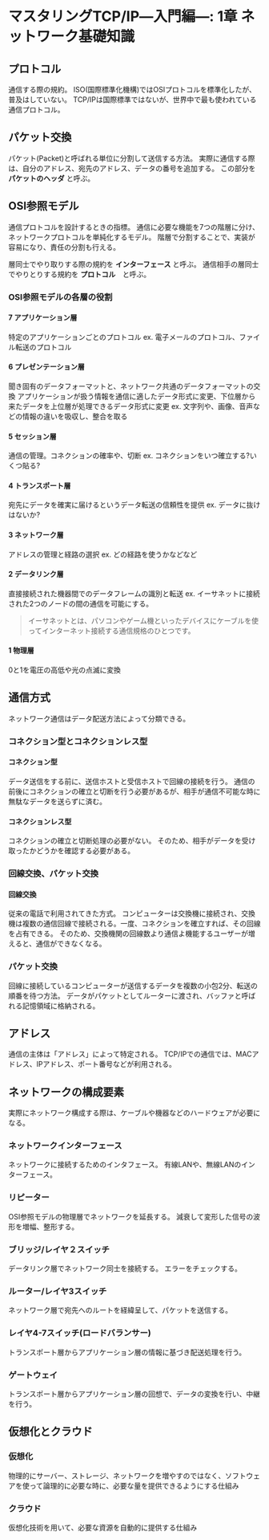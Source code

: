 # マスタリングTCP/IP―入門編―: 1章 ネットワーク基礎知識

## プロトコル
通信する際の規約。
ISO(国際標準化機構)ではOSIプロトコルを標準化したが、普及はしていない。
TCP/IPは国際標準ではないが、世界中で最も使われている通信プロトコル。

## パケット交換
パケット(Packet)と呼ばれる単位に分割して送信する方法。
実際に通信する際は、自分のアドレス、宛先のアドレス、データの番号を追加する。
この部分を **パケットのヘッダ** と呼ぶ。

## OSI参照モデル
通信プロトコルを設計するときの指標。
通信に必要な機能を7つの階層に分け、ネットワークプロトコルを単純化するモデル。
階層で分割することで、実装が容易になり、責任の分割も行える。

層同士でやり取りする際の規約を **インターフェース** と呼ぶ。
通信相手の層同士でやりとりする規約を **プロトコル**　と呼ぶ。

### OSI参照モデルの各層の役割
#### 7 アプリケーション層

特定のアプリケーションごとのプロトコル
ex. 電子メールのプロトコル、ファイル転送のプロトコル

#### 6 プレゼンテーション層

聞き固有のデータフォーマットと、ネットワーク共通のデータフォーマットの交換
アプリケーションが扱う情報を通信に適したデータ形式に変更、下位層から来たデータを上位層が処理できるデータ形式に変更
ex. 文字列や、画像、音声などの情報の違いを吸収し、整合を取る

#### 5 セッション層

通信の管理。コネクションの確率や、切断
ex. コネクションをいつ確立する?いくつ貼る?

#### 4 トランスポート層

宛先にデータを確実に届けるというデータ転送の信頼性を提供
ex. データに抜けはないか?

#### 3 ネットワーク層

アドレスの管理と経路の選択
ex. どの経路を使うかなどなど

#### 2 データリンク層

直接接続された機器間でのデータフレームの識別と転送
ex. イーサネットに接続された2つのノードの間の通信を可能にする。

> イーサネットとは、パソコンやゲーム機といったデバイスにケーブルを使ってインターネット接続する通信規格のひとつです。

#### 1 物理層

0と1を電圧の高低や光の点滅に変換

## 通信方式
ネットワーク通信はデータ配送方法によって分類できる。

### コネクション型とコネクションレス型

#### コネクション型

データ送信をする前に、送信ホストと受信ホストで回線の接続を行う。
通信の前後にコネクションの確立と切断を行う必要があるが、相手が通信不可能な時に無駄なデータを送らずに済む。

#### コネクションレス型

コネクションの確立と切断処理の必要がない。
そのため、相手がデータを受け取ったかどうかを確認する必要がある。

### 回線交換、パケット交換

#### 回線交換

従来の電話で利用されてきた方式。
コンピューターは交換機に接続され、交換機は複数の通信回線で接続される。一度、コネクションを確立すれば、その回線を占有できる。
そのため、交換機関の回線数より通信よ機能するユーザーが増えると、通信ができなくなる。

### パケット交換

回線に接続しているコンピューターが送信するデータを複数の小包2分、転送の順番を待つ方法。
データがパケットとしてルーターに渡され、バッファと呼ばれる記憶領域に格納される。

## アドレス

通信の主体は「アドレス」によって特定される。
TCP/IPでの通信では、MACアドレス、IPアドレス、ポート番号などが利用される。

## ネットワークの構成要素

実際にネットワーク構成する際は、ケーブルや機器などのハードウェアが必要になる。

### ネットワークインターフェース

ネットワークに接続するためのインタフェース。
有線LANや、無線LANのインターフェース。

### リピーター

OSI参照モデルの物理層でネットワークを延長する。
減衰して変形した信号の波形を増幅、整形する。

### ブリッジ/レイヤ２スイッチ

データリンク層でネットワーク同士を接続する。
エラーをチェックする。

### ルーター/レイヤ3スイッチ

ネットワーク層で宛先へのルートを経緯呈して、パケットを送信する。

### レイヤ4-7スイッチ(ロードバランサー)

トランスポート層からアプリケーション層の情報に基づき配送処理を行う。

### ゲートウェイ

トランスポート層からアプリケーション層の回想で、データの変換を行い、中継を行う。

## 仮想化とクラウド

### 仮想化

物理的にサーバー、ストレージ、ネットワークを増やすのではなく、ソフトウェアを使って論理的に必要な時に、必要な量を提供できるようにする仕組み

### クラウド

仮想化技術を用いて、必要な資源を自動的に提供する仕組み
